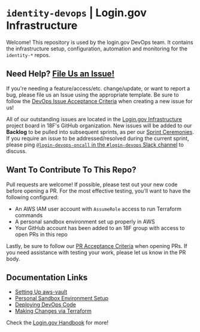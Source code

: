 # `identity-devops` | Login.gov Infrastructure

Welcome! This repository is used by the login.gov DevOps team. It contains the infrastructure setup, configuration, automation and monitoring for the `identity-*` repos.

## Need Help? [File Us an Issue!](https://github.com/18F/identity-devops/issues/new/choose)

If you're needing a feature/access/etc. change/update, or want to report a bug, please file us an Issue using the appropriate template. Be sure to follow the [DevOps Issue Acceptance Criteria](https://handbook.login.gov/articles/infrastructure-acceptance-criteria.html) when creating a new issue for us!

All of our outstanding issues are located in the [Login.gov Infrastructure](https://github.com/orgs/18F/projects/5) project board in 18F's GitHub organization. New issues will be added to our **Backlog** to be pulled into subsequent sprints, as per our [Sprint Ceremonies](https://handbook.login.gov/articles/infrastructure-ceremonies.html). If you require an issue to be addressed/resolved during the current sprint, please ping [`@login-devops-oncall` in the `#login-devops` Slack channel](https://gsa-tts.slack.com/archives/C16RSBG49) to discuss.

## Want To Contribute To This Repo?

Pull requests are welcome! If possible, please test out your new code before opening a PR. For the most effective testing, you'll want to have the following configured:

- An AWS IAM user account with `AssumeRole` access to run Terraform commands
- A personal sandbox environment set up properly in AWS
- Your GitHub account has been added to an 18F group with access to open PRs in this repo

Lastly, be sure to follow our [PR Acceptance Criteria](https://handbook.login.gov/articles/infrastructure-acceptance-criteria.html#pull-requests) when opening PRs. If you need assistance with testing your work, please let us know in the PR body.

## Documentation Links

- [Setting Up aws-vault](https://github.com/18F/identity-devops/wiki/Setting-Up-AWS-Vault)
- [Personal Sandbox Environment Setup](https://github.com/18F/identity-devops/wiki/Building-a-Personal-Sandbox-Environment)
- [Deploying DevOps Code](https://github.com/18F/identity-devops/wiki/Deploying-Infrastructure-Code)
- [Making Changes via Terraform](https://github.com/18F/identity-devops/wiki/Making-Changes-via-Terraform)

Check the [Login.gov Handbook](https://handbook.login.gov/#infrastructure) for more!
